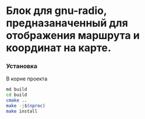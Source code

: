# Блок для gnu-radio, предназаначенный для отображения маршрута и координат на карте.

### Установка
В корне проекта
```bash
md build
cd build
cmake ..
make -j$(nproc)
make install
